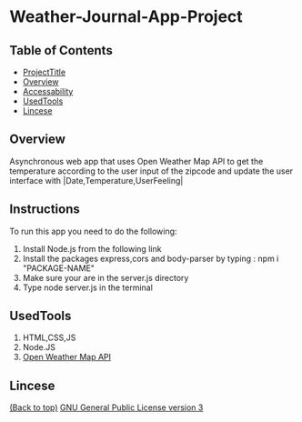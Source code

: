 # Weather-Journal-App-Project

## Table of Contents
* [ProjectTitle](#Weather-Journal-App-Project)
* [Overview](#Overview)
* [Accessability](#Instructions)
* [UsedTools](#UsedTools)
* [Lincese](#Lincese)



## Overview
Asynchronous web app that uses Open Weather Map API to get the temperature according to the user input of the zipcode and update the user interface with |Date,Temperature,UserFeeling|

## Instructions
To run this app you need to do the following:
1. Install Node.js from the following link
2. Install the packages express,cors and body-parser by typing : npm i "PACKAGE-NAME"
3. Make sure your are in the server.js directory
4. Type node server.js in the terminal


## UsedTools
1. HTML,CSS,JS
2. Node.JS
3. [Open Weather Map API](https://openweathermap.org/api)

## Lincese
[(Back to top)](#table-of-contents)
[GNU General Public License version 3](https://opensource.org/licenses/GPL-3.0)


